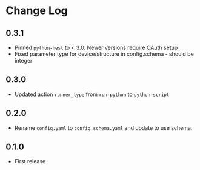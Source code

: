 # Change Log

## 0.3.1

- Pinned `python-nest` to < 3.0. Newer versions require OAuth setup
- Fixed parameter type for device/structure in config.schema - should be integer

## 0.3.0

- Updated action `runner_type` from `run-python` to `python-script`

## 0.2.0

- Rename `config.yaml` to `config.schema.yaml` and update to use schema.

## 0.1.0

- First release 
